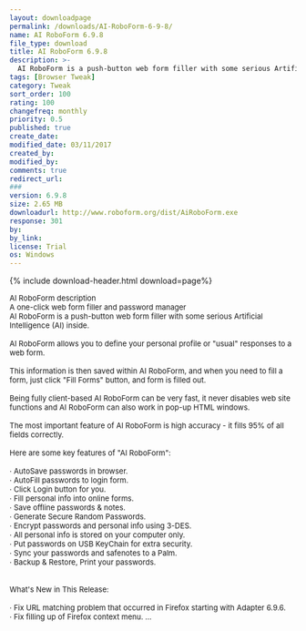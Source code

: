 ```yaml
---
layout: downloadpage
permalink: /downloads/AI-RoboForm-6-9-8/
name: AI RoboForm 6.9.8
file_type: download
title: AI RoboForm 6.9.8
description: >-
  AI RoboForm is a push-button web form filler with some serious Artificial Intelligence (AI) inside. AI RoboForm allows you to define your personal profile or "usual" responses to a web form.
tags: [Browser Tweak]
category: Tweak
sort_order: 100
rating: 100
changefreq: monthly
priority: 0.5
published: true
create_date:
modified_date: 03/11/2017
created_by:
modified_by:
comments: true
redirect_url:
###
version: 6.9.8
size: 2.65 MB
downloadurl: http://www.roboform.org/dist/AiRoboForm.exe
response: 301
by:
by_link:
license: Trial
os: Windows
---
```


{% include download-header.html download=page%}

<p style="fix-download-text !important">
<p><font size="2">AI RoboForm description <br />
A one-click web form filler and password manager <br />
AI RoboForm is a push-button web form filler with some serious Artificial Intelligence (AI) inside. <br />
<br />
AI RoboForm allows you to define your personal profile or "usual" responses to a web form. <br />
<br />
This information is then saved within AI RoboForm, and when you need to fill a form, just click "Fill Forms" button, and form is filled out. <br />
<br />
Being fully client-based AI RoboForm can be very fast, it never disables web site functions and AI RoboForm can also work in pop-up HTML windows. <br />
<br />
The most important feature of AI RoboForm is high accuracy - it fills 95% of all fields correctly. <br />
<br />
Here are some key features of "AI RoboForm": <br />
<br />
· AutoSave passwords in browser. <br />
· AutoFill passwords to login form. <br />
· Click Login button for you. <br />
· Fill personal info into online forms. <br />
· Save offline passwords &amp; notes. <br />
· Generate Secure Random Passwords. <br />
· Encrypt passwords and personal info using 3-DES. <br />
· All personal info is stored on your computer only. <br />
· Put passwords on USB KeyChain for extra security. <br />
· Sync your passwords and safenotes to a Palm. <br />
· Backup &amp; Restore, Print your passwords. <br />
<br />
<br />
What's New in This Release: <br />
<br />
· Fix URL matching problem that occurred in Firefox starting with Adapter 6.9.6. <br />
· Fix filling up of Firefox context menu. ...</font></p></p>
